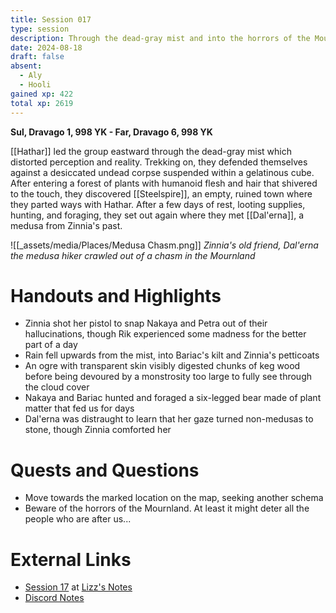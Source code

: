 ```yaml
---
title: Session 017
type: session
description: Through the dead-gray mist and into the horrors of the Mournland.
date: 2024-08-18
draft: false
absent:
  - Aly
  - Hooli
gained xp: 422
total xp: 2619
---
```

**Sul, Dravago 1, 998 YK - Far, Dravago 6, 998 YK**

[[Hathar]] led the group eastward through the dead-gray mist which distorted perception and reality. Trekking on, they defended themselves against a desiccated undead corpse suspended within a gelatinous cube. After entering a forest of plants with humanoid flesh and hair that shivered to the touch, they discovered [[Steelspire]], an empty, ruined town where they parted ways with Hathar. After a few days of rest, looting supplies, hunting, and foraging, they set out again where they met [[Dal'erna]], a medusa from Zinnia's past.

![[_assets/media/Places/Medusa Chasm.png]]
*Zinnia's old friend, Dal'erna the medusa hiker crawled out of a chasm in the Mournland*
# Handouts and Highlights
- Zinnia shot her pistol to snap Nakaya and Petra out of their hallucinations, though Rik experienced some madness for the better part of a day
- Rain fell upwards from the mist, into Bariac's kilt and Zinnia's petticoats
- An ogre with transparent skin visibly digested chunks of keg wood before being devoured by a monstrosity too large to fully see through the cloud cover
- Nakaya and Bariac hunted and foraged a six-legged bear made of plant matter that fed us for days
- Dal'erna was distraught to learn that her gaze turned non-medusas to stone, though Zinnia comforted her
# Quests and Questions
- Move towards the marked location on the map, seeking another schema
- Beware of the horrors of the Mournland. At least it might deter all the people who are after us...
# External Links
- [Session 17](https://docs.google.com/document/d/1J33aBWlHE9Q3B2MMNnUZiaMUoW-X7qpKUtETTQmvalc/edit#heading=h.2vygdp3gy2uu) at [Lizz's Notes](https://docs.google.com/document/d/1J33aBWlHE9Q3B2MMNnUZiaMUoW-X7qpKUtETTQmvalc/edit)
- [Discord Notes](https://discord.com/channels/283480767844057088/1208993465531105380/1274837920498454528)